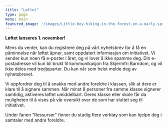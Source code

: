 ```yaml
---
title: "Løftet"
type: page
menu: main
featured_image: '/images/Little-boy-hiking-in-the-forest-on-a-early-spring.-Kid-playing-and-having-fun-in-spring-or-autumn-day.-1553078080_2757x1917.jpeg'
---
```

**Løftet lanseres 1. november!**

Mens du venter, kan du registrere deg på vårt nyhetsbrev for å få en påminnelse når løftet åpner, samt oppdatert informasjon om initiativet. Vi sender kun noen få e-poster i året, og vi lover å ikke spamme deg. Din e-postadresse vil kun bli brukt til kommunikasjon fra Skjermfri Barndom, og vil ikke deles med tredjeparter. Du kan når som helst melde deg av nyhetsbrevet.

Vi oppfordrer deg til å snakke med andre foreldre i klassen, slik at dere er klare til å signere sammen. Når minst 8 personer fra samme klasse signerer samtidig, aktiveres løftet umiddelbart. Deres klasse eller skole får da muligheten til å vises på vår oversikt over de som har sluttet seg til initiativet.

Under fanen "Ressurser" finner du stadig flere verktøy som kan hjelpe deg i samtaler med andre foreldre.
